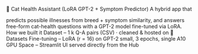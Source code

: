 🐾 Cat Health Assistant (LoRA GPT-2 + Symptom Predictor)
A hybrid app that

predicts possible illnesses from breed + symptom similarity, and
answers free-form cat-health questions with a GPT-2 model fine-tuned via LoRA.
How we built it
Dataset – 1 k Q-A pairs (CSV) · cleaned & hosted on 🤗 Datasets
Fine-tuning – LoRA (r = 16) on GPT-2 small, 3 epochs, single A10 GPU
Space – Streamlit UI served directly from the Hub
